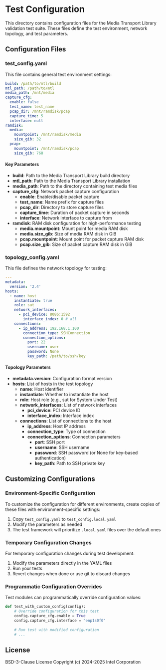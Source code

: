 # Test Configuration

This directory contains configuration files for the Media Transport Library validation test suite. These files define the test environment, network topology, and test parameters.

## Configuration Files

### test_config.yaml

This file contains general test environment settings:

```yaml
build: /path/to/mtl/build
mtl_path: /path/to/mtl
media_path: /mnt/media
capture_cfg:
  enable: false
  test_name: test_name
  pcap_dir: /mnt/ramdisk/pcap
  capture_time: 5
  interface: null
ramdisk:
  media: 
    mountpoint: /mnt/ramdisk/media
    size_gib: 32
  pcap:
    mountpoint: /mnt/ramdisk/pcap
    size_gib: 768
```

#### Key Parameters

- **build**: Path to the Media Transport Library build directory
- **mtl_path**: Path to the Media Transport Library installation
- **media_path**: Path to the directory containing test media files
- **capture_cfg**: Network packet capture configuration
  - **enable**: Enable/disable packet capture
  - **test_name**: Name prefix for capture files
  - **pcap_dir**: Directory to store capture files
  - **capture_time**: Duration of packet capture in seconds
  - **interface**: Network interface to capture from
- **ramdisk**: RAM disk configuration for high-performance testing
  - **media.mountpoint**: Mount point for media RAM disk
  - **media.size_gib**: Size of media RAM disk in GiB
  - **pcap.mountpoint**: Mount point for packet capture RAM disk
  - **pcap.size_gib**: Size of packet capture RAM disk in GiB

### topology_config.yaml

This file defines the network topology for testing:

```yaml
---
metadata:
  version: '2.4'
hosts:
  - name: host
    instantiate: true
    role: sut
    network_interfaces:
      - pci_device: 8086:1592
        interface_index: 0 # all
    connections:
      - ip_address: 192.168.1.100
        connection_type: SSHConnection
        connection_options:
          port: 22
          username: user
          password: None
          key_path: /path/to/ssh/key
```

#### Topology Parameters

- **metadata.version**: Configuration format version
- **hosts**: List of hosts in the test topology
  - **name**: Host identifier
  - **instantiate**: Whether to instantiate the host
  - **role**: Host role (e.g., sut for System Under Test)
  - **network_interfaces**: List of network interfaces
    - **pci_device**: PCI device ID
    - **interface_index**: Interface index
  - **connections**: List of connections to the host
    - **ip_address**: Host IP address
    - **connection_type**: Type of connection
    - **connection_options**: Connection parameters
      - **port**: SSH port
      - **username**: SSH username
      - **password**: SSH password (or None for key-based authentication)
      - **key_path**: Path to SSH private key

## Customizing Configurations

### Environment-Specific Configuration

To customize the configuration for different environments, create copies of these files with environment-specific settings:

1. Copy `test_config.yaml` to `test_config.local.yaml`
2. Modify the parameters as needed
3. The test framework will prioritize `.local.yaml` files over the default ones

### Temporary Configuration Changes

For temporary configuration changes during test development:

1. Modify the parameters directly in the YAML files
2. Run your tests
3. Revert changes when done or use git to discard changes

### Programmatic Configuration Overrides

Test modules can programmatically override configuration values:

```python
def test_with_custom_config(config):
    # Override configuration for this test
    config.capture_cfg.enable = True
    config.capture_cfg.interface = "enp1s0f0"
    
    # Run test with modified configuration
    # ...
```

## License

BSD-3-Clause License
Copyright (c) 2024-2025 Intel Corporation
